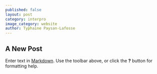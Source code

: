 ```yaml
---
published: false
layout: post
category: interpro
image_category: website
author: Typhaine Paysan-Lafosse
---
```

## A New Post

Enter text in [Markdown](http://daringfireball.net/projects/markdown/). Use the toolbar above, or click the **?** button for formatting help.
